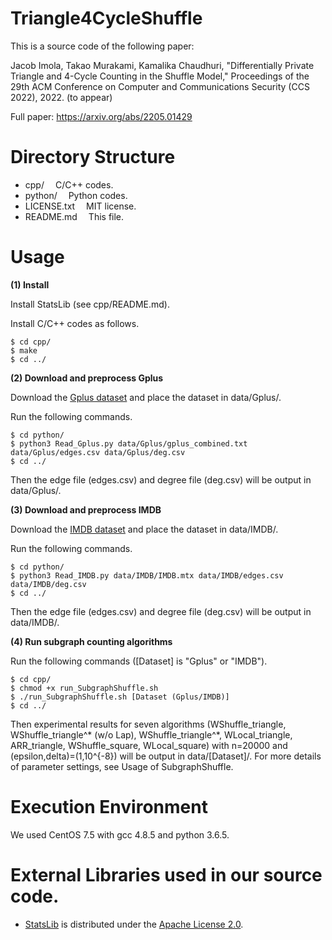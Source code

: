 # Triangle4CycleShuffle

This is a source code of the following paper:

Jacob Imola, Takao Murakami, Kamalika Chaudhuri, "Differentially Private Triangle and 4-Cycle Counting in the Shuffle Model," Proceedings of the 29th ACM Conference on Computer and Communications Security (CCS 2022), 2022. (to appear)

Full paper: https://arxiv.org/abs/2205.01429

# Directory Structure
- cpp/			&emsp;C/C++ codes.
- python/		&emsp;Python codes.
- LICENSE.txt		&emsp;MIT license.
- README.md		&emsp;This file.

# Usage

**(1) Install**

Install StatsLib (see cpp/README.md).

Install C/C++ codes as follows.
```
$ cd cpp/
$ make
$ cd ../
```

**(2) Download and preprocess Gplus**

Download the [Gplus dataset](https://snap.stanford.edu/data/ego-Gplus.html) and place the dataset in data/Gplus/.

Run the following commands.

```
$ cd python/
$ python3 Read_Gplus.py data/Gplus/gplus_combined.txt data/Gplus/edges.csv data/Gplus/deg.csv
$ cd ../
```

Then the edge file (edges.csv) and degree file (deg.csv) will be output in data/Gplus/.

**(3) Download and preprocess IMDB**

Download the [IMDB dataset](https://www.cise.ufl.edu/research/sparse/matrices/Pajek/IMDB.html) and place the dataset in data/IMDB/.

Run the following commands.

```
$ cd python/
$ python3 Read_IMDB.py data/IMDB/IMDB.mtx data/IMDB/edges.csv data/IMDB/deg.csv
$ cd ../
```

Then the edge file (edges.csv) and degree file (deg.csv) will be output in data/IMDB/.

**(4) Run subgraph counting algorithms**

Run the following commands ([Dataset] is "Gplus" or "IMDB").

```
$ cd cpp/
$ chmod +x run_SubgraphShuffle.sh
$ ./run_SubgraphShuffle.sh [Dataset (Gplus/IMDB)]
$ cd ../
```

Then experimental results for seven algorithms (WShuffle_triangle, WShuffle_triangle^* (w/o Lap), WShuffle_triangle^*, WLocal_triangle, ARR_triangle, WShuffle_square, WLocal_square) with n=20000 and (epsilon,delta)=(1,10^{-8}) will be output in data/[Dataset]/. For more details of parameter settings, see Usage of SubgraphShuffle.

# Execution Environment
We used CentOS 7.5 with gcc 4.8.5 and python 3.6.5.

# External Libraries used in our source code.
- [StatsLib](https://www.kthohr.com/statslib.html) is distributed under the [Apache License 2.0](https://github.com/kthohr/stats/blob/master/LICENSE).
